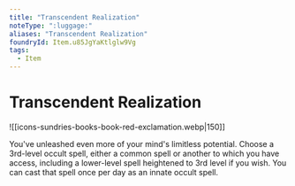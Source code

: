 ```yaml
---
title: "Transcendent Realization"
noteType: ":luggage:"
aliases: "Transcendent Realization"
foundryId: Item.u85JgYaKtlglw9Vg
tags:
  - Item
---
```


# Transcendent Realization
![[icons-sundries-books-book-red-exclamation.webp|150]]

You've unleashed even more of your mind's limitless potential. Choose a 3rd-level occult spell, either a common spell or another to which you have access, including a lower-level spell heightened to 3rd level if you wish. You can cast that spell once per day as an innate occult spell.
